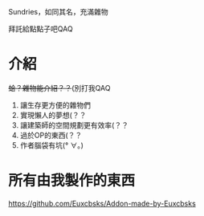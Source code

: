 Sundries，如同其名，充滿雜物

拜託給點點子吧QAQ

# 介紹
~~蛤？雜物能介紹？？~~(別打我QAQ
1. 讓生存更方便的雜物們
2. 實現懶人的夢想(？？
3. 讓建築師的空間規劃更有效率(？？
4. 過於OP的東西(？？
5. 作者腦袋有坑(° ∀。)

# 所有由我製作的東西
https://github.com/Euxcbsks/Addon-made-by-Euxcbsks
